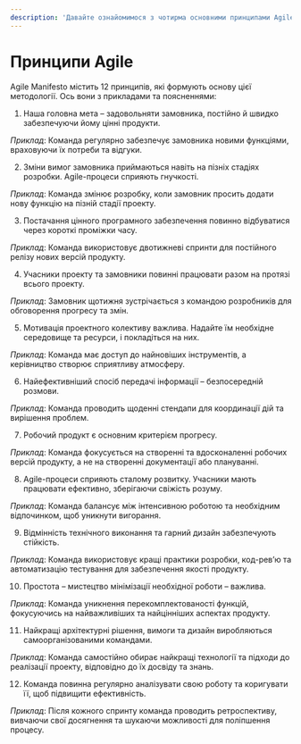 ```yaml
---
description: 'Давайте ознайомимося з чотирма основними принципами Agile детальніше:'
---
```


# Принципи Agile

Agile Manifesto містить 12 принципів, які формують основу цієї методології. Ось вони з прикладами та поясненнями:

&#x20;

1. Наша головна мета – задовольняти замовника, постійно й швидко забезпечуючи йому цінні продукти.

_Приклад_: Команда регулярно забезпечує замовника новими функціями, враховуючи їх потреби та відгуки.

&#x20;

2. Зміни вимог замовника приймаються навіть на пізніх стадіях розробки. Agile-процеси сприяють гнучкості.

_Приклад_: Команда змінює розробку, коли замовник просить додати нову функцію на пізній стадії проекту.

&#x20;

3. Постачання цінного програмного забезпечення повинно відбуватися через короткі проміжки часу.

_Приклад_: Команда використовує двотижневі спринти для постійного релізу нових версій продукту.

&#x20;

4. Учасники проекту та замовники повинні працювати разом на протязі всього проекту.

_Приклад_: Замовник щотижня зустрічається з командою розробників для обговорення прогресу та змін.

&#x20;

5. Мотивація проектного колективу важлива. Надайте їм необхідне середовище та ресурси, і покладіться на них.

_Приклад_: Команда має доступ до найновіших інструментів, а керівництво створює сприятливу атмосферу.

&#x20;

6. Найефективніший спосіб передачі інформації – безпосередній розмови.

_Приклад_: Команда проводить щоденні стендапи для координації дій та вирішення проблем.

&#x20;

7. Робочий продукт є основним критерієм прогресу.

_Приклад_: Команда фокусується на створенні та вдосконаленні робочих версій продукту, а не на створенні документації або плануванні.

&#x20;

8. Agile-процеси сприяють сталому розвитку. Учасники мають працювати ефективно, зберігаючи свіжість розуму.

_Приклад_: Команда балансує між інтенсивною роботою та необхідним відпочинком, щоб уникнути вигорання.

&#x20;

9. Відмінність технічного виконання та гарний дизайн забезпечують стійкість.

_Приклад_: Команда використовує кращі практики розробки, код-рев’ю та автоматизацію тестування для забезпечення якості продукту.

&#x20;

10. Простота – мистецтво мінімізації необхідної роботи – важлива.

_Приклад_: Команда уникнення перекомплектованості функцій, фокусуючись на найважливіших та найцінніших аспектах продукту.

&#x20;

11. Найкращі архітектурні рішення, вимоги та дизайн виробляються самоорганізованими командами.

_Приклад_: Команда самостійно обирає найкращі технології та підходи до реалізації проекту, відповідно до їх досвіду та знань.

&#x20;

12. Команда повинна регулярно аналізувати свою роботу та коригувати її, щоб підвищити ефективність.

_Приклад_: Після кожного спринту команда проводить ретроспективу, вивчаючи свої досягнення та шукаючи можливості для поліпшення процесу.
